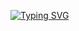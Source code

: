 [![Typing SVG](https://readme-typing-svg.demolab.com?font=Fira+Code&pause=1000&color=F70000&center=true&vCenter=true&width=435&lines=turn+ur+mental+prison+into+a+maze)](https://git.io/typing-svg)
